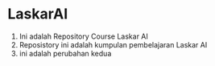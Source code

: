 # LaskarAI
1. Ini adalah Repository Course Laskar AI
2. Reposistory ini adalah kumpulan pembelajaran Laskar AI
3. ini adalah perubahan kedua
   
